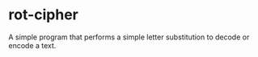 # rot-cipher
A simple program that performs a simple letter substitution to decode or encode a text. 
